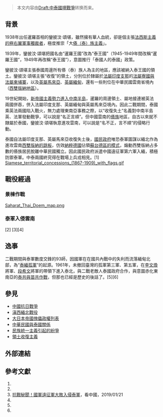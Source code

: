 > 本文内容由[Draft:中泰國境戰爭](https://zh.wikipedia.org/wiki/Draft:中泰國境戰爭)转换而来。


## 背景

1938年出任暹羅首相的鑾披汶·頌堪，雖然擁有華人血統，卻是個主張[法西斯主義的](https://zh.wikipedia.org/wiki/法西斯主義 "wikilink")[極右翼軍事獨裁者](https://zh.wikipedia.org/wiki/極右翼 "wikilink")，極度推崇「大[傣（泰）族主義](../Page/泰族.md "wikilink")」。

1939年，鑾披汶·頌堪把國名由“暹羅王國”改為“泰王國”（1945-1949年間改稱“暹羅王國”，1949年再改稱“泰王國”），意圖推行「泰國人的泰國」政策。

鑾披汶·頌堪主張泰國周邊所有傣（泰）族人為主的地區，應該被納入泰王國的領土。鑾披汶·頌堪主張“收復”的領土，分別位於隸屬於[法屬印度支那](../Page/法屬印度支那.md "wikilink")的[法屬寮國與](https://zh.wikipedia.org/wiki/法屬寮國 "wikilink")[法屬柬埔寨](https://zh.wikipedia.org/wiki/法屬柬埔寨 "wikilink")，以及[英屬馬來亞](../Page/英屬馬來亞.md "wikilink")、[英屬緬甸](../Page/英屬緬甸.md "wikilink")，還有一些則位在中華民國雲南省境內（[西雙版納地區](https://zh.wikipedia.org/wiki/西雙版納 "wikilink")）。

19世紀開始，[新帝國主義勢力進入](https://zh.wikipedia.org/wiki/新帝國主義 "wikilink")[中南半島](../Page/中南半島.md "wikilink")，暹羅的周邊領土、屬地接連被英法兩國併吞，併入法屬印度支那、英屬緬甸與英屬馬來亞境內。因此二戰期間，泰國乘英法兩國陷入戰火，無力處理東南亞事務之際，以“收復失土”名義對中南半島英、法軍發動戰爭，可以說是“名正言順”。但中國雲南的[傣族](../Page/傣族.md "wikilink")地區，自古以來就不隸屬於泰國，鑾披汶·頌堪執意進攻雲南，可以說是“名不正，言不順”的侵略行動。

泰國自法屬印度支那、英屬馬來亞收復失土後，[國民政府](../Page/國民政府.md "wikilink")唯恐泰軍圖謀以緬北作為進攻雲南[西雙版納的跳板](https://zh.wikipedia.org/wiki/西雙版納 "wikilink")，仿效[納粹德國](../Page/納粹德國.md "wikilink")佔領[蘇台德區的模式](https://zh.wikipedia.org/wiki/蘇台德區 "wikilink")，煽動西雙版納占多數的傣族居民脫離中華民國獨立。因此國民政府派遣中國遠征軍第六軍入緬，積極防禦泰軍。中泰兩國終究得在戰場上兵戎相見。\[1\] [Siamese_territorial_concessions_(1867-1909)_with_flags.gif](https://zh.wikipedia.org/wiki/File:Siamese_territorial_concessions_\(1867-1909\)_with_flags.gif "fig:Siamese_territorial_concessions_(1867-1909)_with_flags.gif")

## 戰役經過

### 景棟作戰

[Saharat_Thai_Doem_map.png](https://zh.wikipedia.org/wiki/File:Saharat_Thai_Doem_map.png "fig:Saharat_Thai_Doem_map.png")

### 泰軍入侵雲南

\[2\] \[3\]\[4\]

## 逸事

二戰期間與泰軍數度交鋒的93師，因國軍在在國共內戰中的失利而流落緬甸北部，為“[泰緬孤軍](../Page/泰緬孤軍.md "wikilink")”的起源。1961年，未撤回臺灣的孤軍第三軍、第五軍，在[李文煥](../Page/李文煥.md "wikilink")將軍、[段希文](../Page/段希文.md "wikilink")將軍的帶領下進入泰北，與二戰老敵人泰國政府合作，與意圖赤化東南亞的[泰共與](https://zh.wikipedia.org/wiki/泰共 "wikilink")[苗共作戰](https://zh.wikipedia.org/wiki/苗共 "wikilink")，但那也已經是歷史的後話了。\[5\]\[6\]

## 參見

  - [中國抗日戰爭](https://zh.wikipedia.org/wiki/中國抗日戰爭 "wikilink")
  - [滇西緬北戰役](https://zh.wikipedia.org/wiki/滇西緬北戰役 "wikilink")
  - [大日本帝國傀儡政權列表](https://zh.wikipedia.org/wiki/大日本帝國傀儡政權列表 "wikilink")
  - [中華民國與泰國關係](../Page/中華民國與泰國關係.md "wikilink")
  - [民族統一主義引起的紛爭](../Page/民族統一主義引起的紛爭.md "wikilink")
  - [領土收復主義](https://zh.wikipedia.org/wiki/領土收復主義 "wikilink")

## 外部連結

## 參考文獻

1.
2.
3.  [抗戰秘聞！國軍遠征軍大敗入侵泰軍](https://m.secretchina.com/news/b5/2018/05/07/857750.html)，看中國，2019/01/21
4.
5.
6.